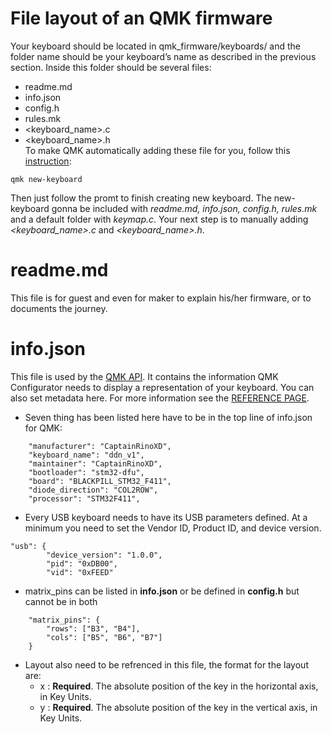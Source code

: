 # File layout of an QMK firmware
Your keyboard should be located in qmk_firmware/keyboards/ and the folder name should be your keyboard’s name as described in the previous section. Inside this folder should be several files:
* readme.md
* info.json
* config.h
* rules.mk
* <keyboard_name>.c
* <keyboard_name>.h  
To make QMK automatically adding these file for you, follow this [instruction](https://docs.qmk.fm/#/cli_commands?id=qmk-new-keyboard):
```
qmk new-keyboard
```
Then just follow the promt to finish creating new keyboard. The new-keyboard gonna be included with _readme.md, info.json, config.h, rules.mk_ and a default folder with _keymap.c_. Your next step is to manually adding _<keyboard_name>.c_ and _<keyboard_name>.h_.
# readme.md
This file is for guest and even for maker to explain his/her firmware, or to documents the journey.
# info.json 
This file is used by the [QMK API](https://github.com/qmk/qmk_api). It contains the information QMK Configurator needs to display a representation of your keyboard. You can also set metadata here. For more information see the [REFERENCE PAGE](https://docs.qmk.fm/#/reference_info_json).
* Seven thing has been listed here have to be in the top line of info.json for QMK:
```
    "manufacturer": "CaptainRinoXD",
    "keyboard_name": "ddn_v1",
    "maintainer": "CaptainRinoXD",
    "bootloader": "stm32-dfu",
	"board": "BLACKPILL_STM32_F411",
    "diode_direction": "COL2ROW",
    "processor": "STM32F411",
```
* Every USB keyboard needs to have its USB parameters defined. At a minimum you need to set the Vendor ID, Product ID, and device version.
```
"usb": {
        "device_version": "1.0.0",
        "pid": "0xDB00",
        "vid": "0xFEED"
```
* matrix_pins can be listed in **info.json** or be defined in **config.h** but cannot be in both
```
    "matrix_pins": {
        "rows": ["B3", "B4"],
        "cols": ["B5", "B6", "B7"]
    }
```
* Layout also need to be refrenced in this file, the format for the layout are:
    - x : **Required**. The absolute position of the key in the horizontal axis, in Key Units.
    - y : **Required**. The absolute position of the key in the vertical axis, in Key Units.
